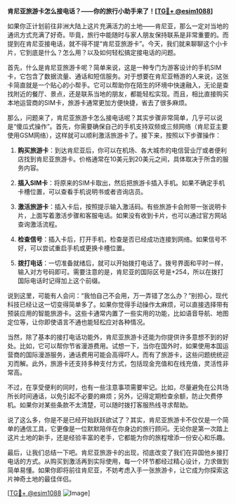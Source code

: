 **肯尼亚旅游卡怎么接电话？——你的旅行小助手来了！[[TG💪+ @esim1088](https://t.me/s/esim1088)]**

如果你正计划前往非洲大陆上这片充满活力的土地——肯尼亚，那么一定对当地的通讯方式充满了好奇。毕竟，旅行中能随时与家人朋友保持联系是非常重要的。而提到在肯尼亚接电话，就不得不提“肯尼亚旅游卡”。今天，我们就来聊聊这个小卡片，它到底是什么？怎么用？以及如何轻松搞定接电话的问题。

首先，什么是肯尼亚旅游卡呢？简单来说，这是一种专门为游客设计的手机SIM卡，它包含了数据流量、通话和短信服务。对于想要在肯尼亚畅游的人来说，这张卡简直就是一个贴心的小帮手。它可以帮助你在陌生的环境中快速融入，无论是查找附近的餐厅、景点，还是联系当地的朋友，都能轻松实现。而且，相比直接购买本地运营商的SIM卡，旅游卡通常更加方便快捷，省去了很多麻烦。

那么，问题来了，肯尼亚旅游卡怎么接电话呢？其实步骤非常简单，几乎可以说是“傻瓜式操作”。首先，你需要确保自己的手机支持双频或三频网络（肯尼亚主要使用GSM网络），这样就可以顺利激活旅游卡了。接下来，按照以下步骤操作：

1. **购买旅游卡**：到达肯尼亚后，你可以在机场、各大城市的电信营业厅或者便利店找到肯尼亚旅游卡。价格通常在10美元到20美元之间，具体取决于所含的服务内容。
   
2. **插入SIM卡**：将原来的SIM卡取出，然后把旅游卡插入手机。如果不确定手机卡槽位置，可以查看手机说明书或者咨询店员。

3. **激活旅游卡**：插入卡后，按照提示输入激活码。有些旅游卡会附带一张说明卡片，上面写着激活步骤和客服电话。如果没有收到卡片，也可以通过官方网站查询激活流程。

4. **检查信号**：插入卡后，打开手机，检查是否已经成功连接到网络。如果信号不好，可以尝试重启手机或更换卡槽位置。

5. **拨打电话**：一切准备就绪后，就可以开始拨打电话了。拨号界面和平时一样，输入对方号码即可。需要注意的是，肯尼亚的国际区号是+254，所以在拨打国际电话时记得加上这个前缀。

说到这里，可能有人会问：“我怕自己不会用，万一弄错了怎么办？”别担心，现代科技已经让这一切变得简单多了。如果你觉得手动操作太麻烦，可以直接选择带有预装应用的智能旅游卡。这些卡通常内置了一些实用的功能，比如语音导航、地图定位等，让你即使语言不通也能轻松应对各种情况。

当然，除了基本的接打电话功能外，肯尼亚旅游卡还能为你提供许多意想不到的好处。比如，它可以帮你节省漫游费用。试想一下，当你在国外时，如果使用本国运营商的国际漫游服务，通话费用可能会高得吓人。而有了旅游卡，这些问题统统迎刃而解。此外，旅游卡还支持多种支付方式，包括现金充值和在线充值，灵活性非常高。

不过，在享受便利的同时，也有一些注意事项需要牢记。比如，尽量避免在公共场所长时间通话，以免引起不必要的麻烦；另外，记得定期检查余额，防止欠费停机。如果你对某些条款不太清楚，可以随时拨打客服热线寻求帮助。

说了这么多，你是不是已经开始跃跃欲试了？其实，肯尼亚旅游卡不仅仅是一个简单的通信工具，它更像是一位默默陪伴在你身边的旅行顾问。无论你是第一次踏上这片土地的新手，还是经验丰富的老手，它都能为你的旅程增添一份安心和乐趣。

最后，让我们总结一下吧。肯尼亚旅游卡的出现，彻底改变了我们在异国他乡接打电话的方式。从购买到激活再到实际使用，每一个环节都经过精心设计，力求做到简单易懂。如果你即将前往肯尼亚，不妨考虑入手一张旅游卡，让它成为你探索这片神奇土地的最佳伴侣。

[[TG💪+ @esim1088](https://t.me/s/esim1088) ![Image](https://i.postimg.cc/4NQfJmqS/Snipaste-2025-05-13-00-14-12.png)]